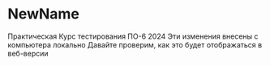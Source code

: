 # NewName
Практическая
Курс тестирования ПО-6 2024
Эти изменения внесены с компьютера локально
Давайте проверим, как это будет отображаться в веб-версии